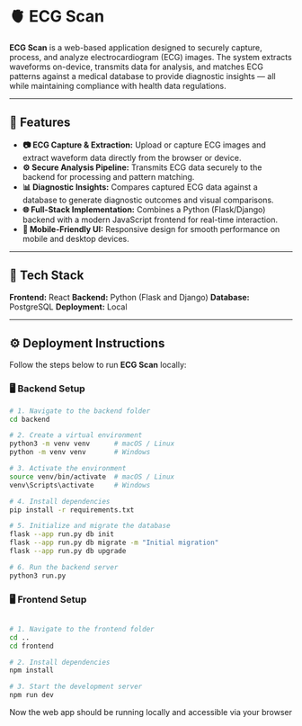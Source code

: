 # 🫀 ECG Scan

**ECG Scan** is a web-based application designed to securely capture, process, and analyze electrocardiogram (ECG) images. The system extracts waveforms on-device, transmits data for analysis, and matches ECG patterns against a medical database to provide diagnostic insights — all while maintaining compliance with health data regulations.

---

## 🚀 Features

- **📷 ECG Capture & Extraction:** Upload or capture ECG images and extract waveform data directly from the browser or device.  
- **⚙️ Secure Analysis Pipeline:** Transmits ECG data securely to the backend for processing and pattern matching.  
- **📊 Diagnostic Insights:** Compares captured ECG data against a database to generate diagnostic outcomes and visual comparisons.  
- **🌐 Full-Stack Implementation:** Combines a Python (Flask/Django) backend with a modern JavaScript frontend for real-time interaction.  
- **📱 Mobile-Friendly UI:** Responsive design for smooth performance on mobile and desktop devices.  

---

## 🧩 Tech Stack

**Frontend:** React 
**Backend:** Python (Flask and Django) 
**Database:** PostgreSQL 
**Deployment:** Local 

---

## ⚙️ Deployment Instructions

Follow the steps below to run **ECG Scan** locally:

### 🖥️ Backend Setup

```bash
# 1. Navigate to the backend folder
cd backend

# 2. Create a virtual environment
python3 -m venv venv      # macOS / Linux
python -m venv venv       # Windows

# 3. Activate the environment
source venv/bin/activate  # macOS / Linux
venv\Scripts\activate     # Windows

# 4. Install dependencies
pip install -r requirements.txt

# 5. Initialize and migrate the database
flask --app run.py db init
flask --app run.py db migrate -m "Initial migration"
flask --app run.py db upgrade

# 6. Run the backend server
python3 run.py
```

### 🖥️ Frontend Setup

```bash

# 1. Navigate to the frontend folder
cd ..
cd frontend

# 2. Install dependencies
npm install

# 3. Start the development server
npm run dev
```

Now the web app should be running locally and accessible via your browser

